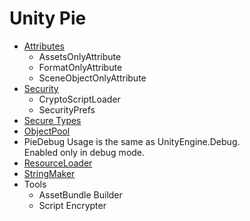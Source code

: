 # Unity Pie
* [Attributes](Attributes.html)
    * AssetsOnlyAttribute
    * FormatOnlyAttribute
    * SceneObjectOnlyAttribute
* [Security](Security.html)
    * CryptoScriptLoader
    * SecurityPrefs
* [Secure Types](Types.html)
* [ObjectPool](ObjectPool.html)
* PieDebug
    Usage is the same as UnityEngine.Debug.  
    Enabled only in debug mode.  
* [ResourceLoader](ResourceLoader.html)
* [StringMaker](StringMaker.html)
* Tools
    * AssetBundle Builder
    * Script Encrypter